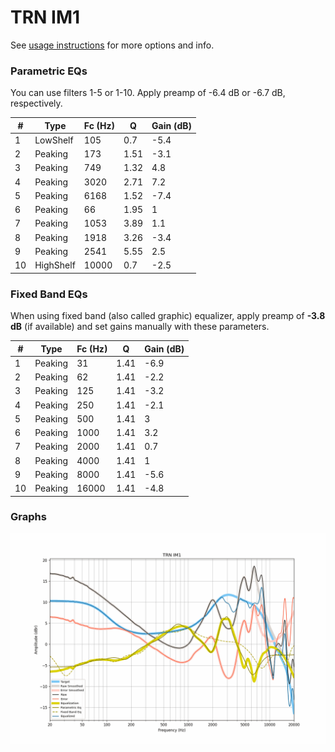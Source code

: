 # TRN IM1
See [usage instructions](https://github.com/jaakkopasanen/AutoEq#usage) for more options and info.

### Parametric EQs
You can use filters 1-5 or 1-10. Apply preamp of -6.4 dB or -6.7 dB, respectively.

|   # | Type      |   Fc (Hz) |    Q |   Gain (dB) |
|-----|-----------|-----------|------|-------------|
|   1 | LowShelf  |       105 | 0.7  |        -5.4 |
|   2 | Peaking   |       173 | 1.51 |        -3.1 |
|   3 | Peaking   |       749 | 1.32 |         4.8 |
|   4 | Peaking   |      3020 | 2.71 |         7.2 |
|   5 | Peaking   |      6168 | 1.52 |        -7.4 |
|   6 | Peaking   |        66 | 1.95 |         1   |
|   7 | Peaking   |      1053 | 3.89 |         1.1 |
|   8 | Peaking   |      1918 | 3.26 |        -3.4 |
|   9 | Peaking   |      2541 | 5.55 |         2.5 |
|  10 | HighShelf |     10000 | 0.7  |        -2.5 |

### Fixed Band EQs
When using fixed band (also called graphic) equalizer, apply preamp of **-3.8 dB** (if available) and set gains manually with these parameters.

|   # | Type    |   Fc (Hz) |    Q |   Gain (dB) |
|-----|---------|-----------|------|-------------|
|   1 | Peaking |        31 | 1.41 |        -6.9 |
|   2 | Peaking |        62 | 1.41 |        -2.2 |
|   3 | Peaking |       125 | 1.41 |        -3.2 |
|   4 | Peaking |       250 | 1.41 |        -2.1 |
|   5 | Peaking |       500 | 1.41 |         3   |
|   6 | Peaking |      1000 | 1.41 |         3.2 |
|   7 | Peaking |      2000 | 1.41 |         0.7 |
|   8 | Peaking |      4000 | 1.41 |         1   |
|   9 | Peaking |      8000 | 1.41 |        -5.6 |
|  10 | Peaking |     16000 | 1.41 |        -4.8 |

### Graphs
![](./TRN%20IM1.png)

